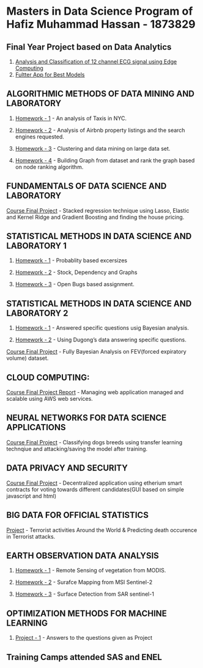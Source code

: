 # Masters in Data Science Program of Hafiz Muhammad Hassan - 1873829


## Final Year Project based on Data Analytics

1. [Analysis and Classification of 12 channel ECG signal using Edge Computing](https://github.com/ihassantariq/mdss/blob/main/Analysis_and_Classification_of_12_channel_ECG_signal_using_Edge_Computing_Final.pdf)
2. [Fultter App for Best Models](https://github.com/ihassantariq/msc-thesis-tflite-flutter-app)


## ALGORITHMIC METHODS OF DATA MINING AND LABORATORY 

1. [Homework - 1](https://github.com/ihassantariq/ADM_HW1) - An analysis of Taxis in NYC. 

2. [Homework - 2](https://github.com/valerio94w/ADM-Hw3-Group4) - Analysis of Airbnb property listings and the search engines requested.

3. [Homework - 3](https://github.com/ihassantariq/grp1-hw4) - Clustering and data mining on large data set. 

4. [Homework - 4](https://github.com/ihassantariq/grp28-hw5) - Building Graph from dataset and rank the graph based on node ranking algorithm. 

## FUNDAMENTALS OF DATA SCIENCE AND LABORATORY 

  [Course Final Project](https://github.com/ihassantariq/FDS-Final-Project) - Stacked regression technique using Lasso, Elastic and Kernel Ridge and Gradient Boosting and finding the house pricing. 

## STATISTICAL METHODS IN DATA SCIENCE AND LABORATORY 1

1. [Homework - 1](https://github.com/ihassantariq/Masters-in-Data-Science-Sapienza/tree/main/SDS%20-%201/HW1) - Probablity based excersizes

2. [Homework - 2](https://github.com/shahzad744/sds-hw2) - Stock, Dependency and Graphs

3. [Homework - 3](https://github.com/ihassantariq/Masters-in-Data-Science-Sapienza/tree/main/SDS%20-%201/HW3) - Open Bugs based assignment. 

## STATISTICAL METHODS IN DATA SCIENCE AND LABORATORY 2

1. [Homework - 1](https://github.com/ihassantariq/Masters-in-Data-Science-Sapienza/tree/main/SDS%20-%202/SDS%20-%20Homework%20-1) - Answered specific questions usig Bayesian analysis. 

2. [Homework - 2](https://github.com/ihassantariq/Masters-in-Data-Science-Sapienza/tree/main/SDS%20-%202/SDS%20-%20Homework-2) - Using Dugong’s data answering specific questions. 

  [Course Final Project](https://github.com/ihassantariq/Masters-in-Data-Science-Sapienza/tree/main/SDS%20-%202/Final%20Project) - Fully Bayesian Analysis on FEV(forced expiratory volume) dataset. 

## CLOUD COMPUTING:

  [Course Final Project Report](https://github.com/ihassantariq/Masters-in-Data-Science-Sapienza/blob/main/CC/CC-Project-Report-Final.pdf) - Managing web application managed and scalable using AWS web services. 

## NEURAL NETWORKS FOR DATA SCIENCE APPLICATIONS

   [Course Final Project](https://github.com/ihassantariq/NNDS_HW2_Dogs_Classifier) - Classifying dogs breeds using transfer learning technqiue and attacking/saving the model after training. 

## DATA PRIVACY AND SECURITY 

  [Course Final Project](https://github.com/ihassantariq/DPSElectionVoting) - Decentralized application using etherium smart contracts for voting towards different candidates(GUI based on simple javascript and html) 

## BIG DATA FOR OFFICIAL STATISTICS

  [Project](https://github.com/ihassantariq/Masters-in-Data-Science-Sapienza/blob/main/BDOS/Terrorism.ipynb) - Terrorist activities Around the World & Predicting death occurence in Terrorist attacks. 

## EARTH OBSERVATION DATA ANALYSIS

1. [Homework - 1](https://github.com/ihassantariq/Masters-in-Data-Science-Sapienza/blob/main/EODA/HOMEWORK01.pdf) - Remote Sensing of vegetation from MODIS. 

2. [Homework - 2](https://github.com/ihassantariq/Masters-in-Data-Science-Sapienza/blob/main/EODA/HOMEWORK02.pdf) - Surafce Mapping from MSI Sentinel-2

3. [Homework - 3](https://github.com/ihassantariq/Masters-in-Data-Science-Sapienza/blob/main/EODA/HOMEWORK03.pdf) - Surface Detection from SAR sentinel-1

## OPTIMIZATION METHODS FOR MACHINE LEARNING

 1. [Project - 1](https://github.com/ihassantariq/Masters-in-Data-Science-Sapienza/tree/main/OMML/Project1) - Answers to the questions given as Project
 

## Training Camps attended SAS and ENEL 
